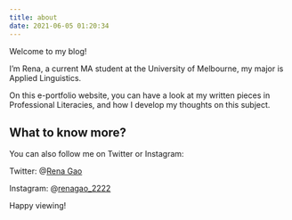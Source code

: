 ```yaml
---
title: about
date: 2021-06-05 01:20:34
---
```


Welcome to my blog!

I’m Rena, a current MA student at the University of Melbourne, my major is Applied Linguistics.

On this e-portfolio website, you can have a look at my written pieces in Professional Literacies, and how I develop my thoughts on this subject.

## What to know more?
You can also follow me on Twitter or Instagram:

Twitter: @[Rena Gao](https://twitter.com/weiweigao1997) 

Instagram: @[renagao_2222](https://www.instagram.com/renagao2222__/)

Happy viewing!

